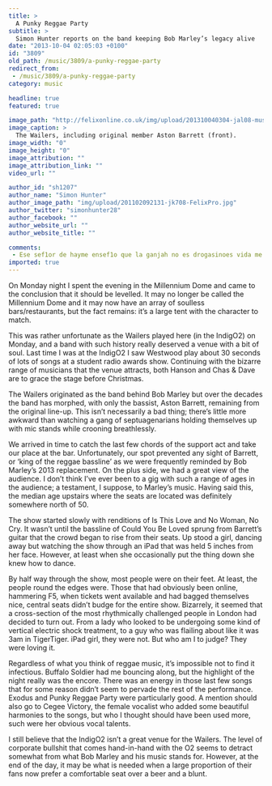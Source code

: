 ```yaml
---
title: >
  A Punky Reggae Party
subtitle: >
  Simon Hunter reports on the band keeping Bob Marley’s legacy alive
date: "2013-10-04 02:05:03 +0100"
id: "3809"
old_path: /music/3809/a-punky-reggae-party
redirect_from:
 - /music/3809/a-punky-reggae-party
category: music

headline: true
featured: true

image_path: "http://felixonline.co.uk/img/upload/201310040304-jal08-mus-wailers.jpg"
image_caption: >
  The Wailers, including original member Aston Barrett (front).
image_width: "0"
image_height: "0"
image_attribution: ""
image_attribution_link: ""
video_url: ""

author_id: "sh1207"
author_name: "Simon Hunter"
author_image_path: "img/upload/201102092131-jk708-FelixPro.jpg"
author_twitter: "simonhunter28"
author_facebook: ""
author_website_url: ""
author_website_title: ""

comments:
 - Ese sef1or de hayme ensef1o que la ganjah no es drogasinoes vida me ensef1o que todos somos ricospero el dirneo se cobra la factura con la cabeza que todos somos importantes para la sociedadpero que todos son iguales en toda las formas que puede darnos vida ME ENSEd1O QUE NO NECESITAMOS IR A UNA UNI PARA SER PRESIDENTES DENTRO DE NUESTRA ALMA ESE SEd1OR NUNKA DEBIO IRSE O TALVES YO DEBI HABER NACIDO ANTESESO ES LO QUE ME PREGUNTO TODOS LOS DIAS Hello My name is Kathy I work with Direct Buy and I am interested in pucasrhing a link on your fashion websiteYour site looks great and if possible I would love to be part of your blogroll Would you please let me know how much you would charge for a basic text link on your homepageThank you for your time I look forward to hearing back from youKind regardsKathy  problem maybe   ever before   squeezing existing   alternative since   child properly
imported: true
---
```


On Monday night I spent the evening in the Millennium Dome and came to the conclusion that it should be levelled. It may no longer be called the Millennium Dome and it may now have an array of soulless bars/restaurants, but the fact remains: it’s a large tent with the character to match.

This was rather unfortunate as the Wailers played here (in the IndigO2) on Monday, and a band with such history really deserved a venue with a bit of soul. Last time I was at the IndigO2 I saw Westwood play about 30 seconds of lots of songs at a student radio awards show. Continuing with the bizarre range of musicians that the venue attracts, both Hanson and Chas & Dave are to grace the stage before Christmas.

The Wailers originated as the band behind Bob Marley but over the decades the band has morphed, with only the bassist, Aston Barrett, remaining from the original line-up. This isn’t necessarily a bad thing; there’s little more awkward than watching a gang of septuagenarians holding themselves up with mic stands while crooning breathlessly.

We arrived in time to catch the last few chords of the support act and take our place at the bar. Unfortunately, our spot prevented any sight of Barrett, or ‘king of the reggae bassline’ as we were frequently reminded by Bob Marley’s 2013 replacement. On the plus side, we had a great view of the audience. I don’t think I’ve ever been to a gig with such a range of ages in the audience; a testament, I suppose, to Marley’s music. Having said this, the median age upstairs where the seats are located was definitely somewhere north of 50.

The show started slowly with renditions of Is This Love and No Woman, No Cry. It wasn’t until the bassline of Could You Be Loved sprung from Barrett’s guitar that the crowd began to rise from their seats. Up stood a girl, dancing away but watching the show through an iPad that was held 5 inches from her face. However, at least when she occasionally put the thing down she knew how to dance.

By half way through the show, most people were on their feet. At least, the people round the edges were. Those that had obviously been online, hammering F5, when tickets went available and had bagged themselves nice, central seats didn’t budge for the entire show. Bizarrely, it seemed that a cross-section of the most rhythmically challenged people in London had decided to turn out. From a lady who looked to be undergoing some kind of vertical electric shock treatment, to a guy who was flailing about like it was 3am in TigerTiger. iPad girl, they were not. But who am I to judge? They were loving it.

Regardless of what you think of reggae music, it’s impossible not to find it infectious. Buffalo Soldier had me bouncing along, but the highlight of the night really was the encore. There was an energy in those last few songs that for some reason didn’t seem to pervade the rest of the performance. Exodus and Punky Reggae Party were particularly good. A mention should also go to Cegee Victory, the female vocalist who added some beautiful harmonies to the songs, but who I thought should have been used more, such were her obvious vocal talents.

I still believe that the IndigO2 isn’t a great venue for the Wailers. The level of corporate bullshit that comes hand-in-hand with the O2 seems to detract somewhat from what Bob Marley and his music stands for. However, at the end of the day, it may be what is needed when a large proportion of their fans now prefer a comfortable seat over a beer and a blunt.
